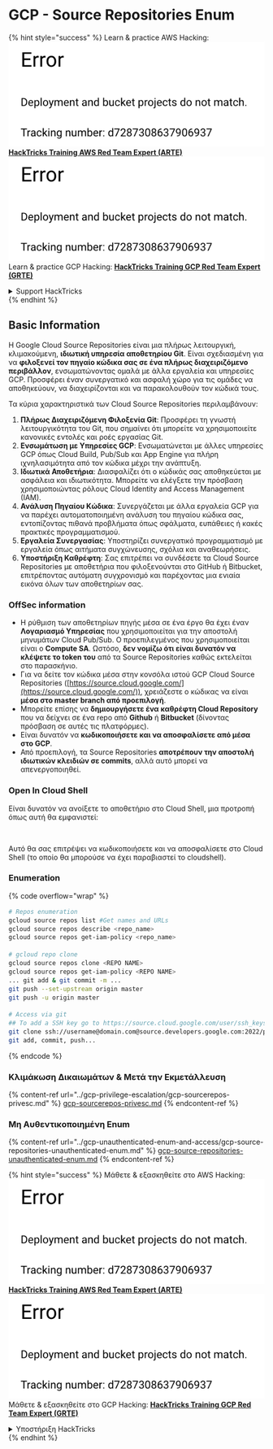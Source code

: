 # GCP - Source Repositories Enum

{% hint style="success" %}
Learn & practice AWS Hacking:<img src="../../../.gitbook/assets/image (1) (1).png" alt="" data-size="line">[**HackTricks Training AWS Red Team Expert (ARTE)**](https://training.hacktricks.xyz/courses/arte)<img src="../../../.gitbook/assets/image (1) (1).png" alt="" data-size="line">\
Learn & practice GCP Hacking: <img src="../../../.gitbook/assets/image (2).png" alt="" data-size="line">[**HackTricks Training GCP Red Team Expert (GRTE)**<img src="../../../.gitbook/assets/image (2).png" alt="" data-size="line">](https://training.hacktricks.xyz/courses/grte)

<details>

<summary>Support HackTricks</summary>

* Check the [**subscription plans**](https://github.com/sponsors/carlospolop)!
* **Join the** 💬 [**Discord group**](https://discord.gg/hRep4RUj7f) or the [**telegram group**](https://t.me/peass) or **follow** us on **Twitter** 🐦 [**@hacktricks\_live**](https://twitter.com/hacktricks\_live)**.**
* **Share hacking tricks by submitting PRs to the** [**HackTricks**](https://github.com/carlospolop/hacktricks) and [**HackTricks Cloud**](https://github.com/carlospolop/hacktricks-cloud) github repos.

</details>
{% endhint %}

## Basic Information <a href="#reviewing-cloud-git-repositories" id="reviewing-cloud-git-repositories"></a>

Η Google Cloud Source Repositories είναι μια πλήρως λειτουργική, κλιμακούμενη, **ιδιωτική υπηρεσία αποθετηρίου Git**. Είναι σχεδιασμένη για να **φιλοξενεί τον πηγαίο κώδικα σας σε ένα πλήρως διαχειριζόμενο περιβάλλον**, ενσωματώνοντας ομαλά με άλλα εργαλεία και υπηρεσίες GCP. Προσφέρει έναν συνεργατικό και ασφαλή χώρο για τις ομάδες να αποθηκεύουν, να διαχειρίζονται και να παρακολουθούν τον κώδικά τους.

Τα κύρια χαρακτηριστικά των Cloud Source Repositories περιλαμβάνουν:

1. **Πλήρως Διαχειριζόμενη Φιλοξενία Git**: Προσφέρει τη γνωστή λειτουργικότητα του Git, που σημαίνει ότι μπορείτε να χρησιμοποιείτε κανονικές εντολές και ροές εργασίας Git.
2. **Ενσωμάτωση με Υπηρεσίες GCP**: Ενσωματώνεται με άλλες υπηρεσίες GCP όπως Cloud Build, Pub/Sub και App Engine για πλήρη ιχνηλασιμότητα από τον κώδικα μέχρι την ανάπτυξη.
3. **Ιδιωτικά Αποθετήρια**: Διασφαλίζει ότι ο κώδικάς σας αποθηκεύεται με ασφάλεια και ιδιωτικότητα. Μπορείτε να ελέγξετε την πρόσβαση χρησιμοποιώντας ρόλους Cloud Identity and Access Management (IAM).
4. **Ανάλυση Πηγαίου Κώδικα**: Συνεργάζεται με άλλα εργαλεία GCP για να παρέχει αυτοματοποιημένη ανάλυση του πηγαίου κώδικα σας, εντοπίζοντας πιθανά προβλήματα όπως σφάλματα, ευπάθειες ή κακές πρακτικές προγραμματισμού.
5. **Εργαλεία Συνεργασίας**: Υποστηρίζει συνεργατικό προγραμματισμό με εργαλεία όπως αιτήματα συγχώνευσης, σχόλια και αναθεωρήσεις.
6. **Υποστήριξη Καθρέφτη**: Σας επιτρέπει να συνδέσετε τα Cloud Source Repositories με αποθετήρια που φιλοξενούνται στο GitHub ή Bitbucket, επιτρέποντας αυτόματη συγχρονισμό και παρέχοντας μια ενιαία εικόνα όλων των αποθετηρίων σας.

### OffSec information <a href="#reviewing-cloud-git-repositories" id="reviewing-cloud-git-repositories"></a>

* Η ρύθμιση των αποθετηρίων πηγής μέσα σε ένα έργο θα έχει έναν **Λογαριασμό Υπηρεσίας** που χρησιμοποιείται για την αποστολή μηνυμάτων Cloud Pub/Sub. Ο προεπιλεγμένος που χρησιμοποιείται είναι ο **Compute SA**. Ωστόσο, **δεν νομίζω ότι είναι δυνατόν να κλέψετε το token του** από τα Source Repositories καθώς εκτελείται στο παρασκήνιο.
* Για να δείτε τον κώδικα μέσα στην κονσόλα ιστού GCP Cloud Source Repositories ([https://source.cloud.google.com/](https://source.cloud.google.com/)), χρειάζεστε ο κώδικας να είναι **μέσα στο master branch από προεπιλογή**.
* Μπορείτε επίσης να **δημιουργήσετε ένα καθρέφτη Cloud Repository** που να δείχνει σε ένα repo από **Github** ή **Bitbucket** (δίνοντας πρόσβαση σε αυτές τις πλατφόρμες).
* Είναι δυνατόν να **κωδικοποιήσετε και να αποσφαλίσετε από μέσα στο GCP**.
* Από προεπιλογή, τα Source Repositories **αποτρέπουν την αποστολή ιδιωτικών κλειδιών σε commits**, αλλά αυτό μπορεί να απενεργοποιηθεί.

### Open In Cloud Shell

Είναι δυνατόν να ανοίξετε το αποθετήριο στο Cloud Shell, μια προτροπή όπως αυτή θα εμφανιστεί:

<figure><img src="../../../.gitbook/assets/image (325).png" alt=""><figcaption></figcaption></figure>

Αυτό θα σας επιτρέψει να κωδικοποιήσετε και να αποσφαλίσετε στο Cloud Shell (το οποίο θα μπορούσε να έχει παραβιαστεί το cloudshell).

### Enumeration

{% code overflow="wrap" %}
```bash
# Repos enumeration
gcloud source repos list #Get names and URLs
gcloud source repos describe <repo_name>
gcloud source repos get-iam-policy <repo_name>

# gcloud repo clone
gcloud source repos clone <REPO NAME>
gcloud source repos get-iam-policy <REPO NAME>
... git add & git commit -m ...
git push --set-upstream origin master
git push -u origin master

# Access via git
## To add a SSH key go to https://source.cloud.google.com/user/ssh_keys (no gcloud command)
git clone ssh://username@domain.com@source.developers.google.com:2022/p/<proj-name>/r/<repo-name>
git add, commit, push...
```
{% endcode %}

### Κλιμάκωση Δικαιωμάτων & Μετά την Εκμετάλλευση

{% content-ref url="../gcp-privilege-escalation/gcp-sourcerepos-privesc.md" %}
[gcp-sourcerepos-privesc.md](../gcp-privilege-escalation/gcp-sourcerepos-privesc.md)
{% endcontent-ref %}

### Μη Αυθεντικοποιημένη Enum

{% content-ref url="../gcp-unauthenticated-enum-and-access/gcp-source-repositories-unauthenticated-enum.md" %}
[gcp-source-repositories-unauthenticated-enum.md](../gcp-unauthenticated-enum-and-access/gcp-source-repositories-unauthenticated-enum.md)
{% endcontent-ref %}

{% hint style="success" %}
Μάθετε & εξασκηθείτε στο AWS Hacking:<img src="../../../.gitbook/assets/image (1) (1).png" alt="" data-size="line">[**HackTricks Training AWS Red Team Expert (ARTE)**](https://training.hacktricks.xyz/courses/arte)<img src="../../../.gitbook/assets/image (1) (1).png" alt="" data-size="line">\
Μάθετε & εξασκηθείτε στο GCP Hacking: <img src="../../../.gitbook/assets/image (2).png" alt="" data-size="line">[**HackTricks Training GCP Red Team Expert (GRTE)**<img src="../../../.gitbook/assets/image (2).png" alt="" data-size="line">](https://training.hacktricks.xyz/courses/grte)

<details>

<summary>Υποστήριξη HackTricks</summary>

* Ελέγξτε τα [**σχέδια συνδρομής**](https://github.com/sponsors/carlospolop)!
* **Εγγραφείτε στην** 💬 [**ομάδα Discord**](https://discord.gg/hRep4RUj7f) ή στην [**ομάδα telegram**](https://t.me/peass) ή **ακολουθήστε** μας στο **Twitter** 🐦 [**@hacktricks\_live**](https://twitter.com/hacktricks\_live)**.**
* **Μοιραστείτε κόλπα hacking υποβάλλοντας PRs στα** [**HackTricks**](https://github.com/carlospolop/hacktricks) και [**HackTricks Cloud**](https://github.com/carlospolop/hacktricks-cloud) github repos.

</details>
{% endhint %}
